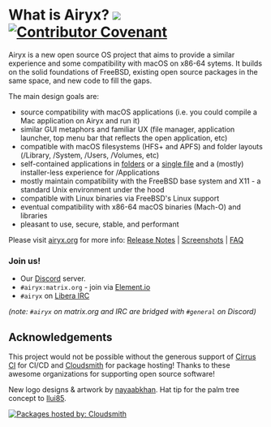 # What is Airyx? ![](https://api.cirrus-ci.com/github/mszoek/airyx.svg?branch=main&task=airyx) [![Contributor Covenant](https://img.shields.io/badge/Contributor%20Covenant-2.1-4baaaa.svg)](CODE_OF_CONDUCT.md)

Airyx is a new open source OS project that aims to provide a similar experience and some compatibility with macOS on x86-64 sytems. It builds on the solid foundations of FreeBSD, existing open source packages in the same space, and new code to fill the gaps.

The main design goals are:
- source compatibility with macOS applications (i.e. you could compile a Mac application on Airyx and run it)
- similar GUI metaphors and familiar UX (file manager, application launcher, top menu bar that reflects the open application, etc)
- compatible with macOS filesystems (HFS+ and APFS) and folder layouts (/Library, /System, /Users, /Volumes, etc)
- self-contained applications in [folders](https://github.com/AppImage/AppImageKit/wiki/AppDir) or a [single file](https://github.com/AppImage) and a (mostly) installer-less experience for /Applications
- mostly maintain compatibility with the FreeBSD base system and X11 - a standard Unix environment under the hood
- compatible with Linux binaries via FreeBSD's Linux support
- eventual compatibility with x86-64 macOS binaries (Mach-O) and libraries
- pleasant to use, secure, stable, and performant

Please visit [airyx.org](https://airyx.org/) for more info: [Release Notes](https://airyx.org/releases.html) | [Screenshots](https://airyx.org/screenshots.html) | [FAQ](https://airyx.org/faq.html)

### Join us!

* Our [Discord](https://discord.com/invite/8caJbAGNwY) server.
* `#airyx:matrix.org` - join via [Element.io](https://app.element.io/#/room/#airyx:matrix.org)
* `#airyx` on [Libera IRC](https://web.libera.chat/?channel=#airyx)

_(note: `#airyx` on matrix.org and IRC are bridged with `#general` on Discord)_

## Acknowledgements
This project would not be possible without the generous support of [Cirrus CI](https://cirrus-ci.org/) for CI/CD and [Cloudsmith](https://cloudsmith.io/) for package hosting! Thanks to these awesome organizations for supporting open source software!

New logo designs & artwork by [nayaabkhan](https://nayaabkhan.me). Hat tip for the palm tree concept to [llui85](https://github.com/llui85).

[![Packages hosted by: Cloudsmith](https://img.shields.io/badge/OSS%20hosting%20by-cloudsmith-blue?logo=cloudsmith&style=flat-square)](https://cloudsmith.com)

